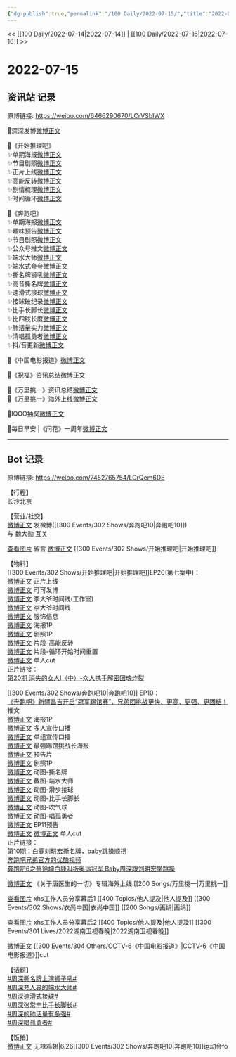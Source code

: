 ```yaml
---
{"dg-publish":true,"permalink":"/100 Daily/2022-07-15/","title":"2022-07-15","created":"2022-12-06T16:09:12.000+08:00","updated":"2023-01-09T17:24:39.584+08:00"}
---
```



<< [[100 Daily/2022-07-14\|2022-07-14]] | [[100 Daily/2022-07-16\|2022-07-16]] >>

# 2022-07-15

## 资讯站 记录

原博链接: https://weibo.com/6466290670/LCrVSbIWX

🌟深深发博[微博正文](https://m.weibo.cn/6466290670/4791592068318994)

🌟《开始推理吧》  
✨单期海报[微博正文](https://m.weibo.cn/6466290670/4791440707687389)  
✨节目剧照[微博正文](https://m.weibo.cn/6466290670/4791486929440750)  
✨正片上线[微博正文](https://m.weibo.cn/6466290670/4791550100376166)  
✨高能反转[微博正文](https://m.weibo.cn/6466290670/4791551424987252)  
✨剧情梳理[微博正文](https://m.weibo.cn/6466290670/4791567343421065)  
✨时间循环[微博正文](https://m.weibo.cn/6466290670/4791582153509101)

🌟《奔跑吧》  
✨单期海报[微博正文](https://m.weibo.cn/6466290670/4791441290696825)  
✨趣味预告[微博正文](https://m.weibo.cn/6466290670/4791454314269142)  
✨节目剧照[微博正文](https://m.weibo.cn/6466290670/4791546585290571)  
✨公众号推文[微博正文](https://m.weibo.cn/6466290670/4791504688910704)  
✨端水大师[微博正文](https://m.weibo.cn/6466290670/4791622116312909)  
✨端水式夸夸[微博正文](https://m.weibo.cn/6466290670/4791622451069069)  
✨撕名牌狮吼[微博正文](https://m.weibo.cn/6466290670/4791622409917817)  
✨高音撕名牌[微博正文](https://m.weibo.cn/6466290670/4791621838702437)  
✨速滑式接球[微博正文](https://m.weibo.cn/6466290670/4791621901617309)  
✨接球破纪录[微博正文](https://m.weibo.cn/6466290670/4791622967757603)  
✨比手长脚长[微博正文](https://m.weibo.cn/6466290670/4791621475110438)  
✨比四肢长度[微博正文](https://m.weibo.cn/6466290670/4791623651170834)  
✨肺活量实力[微博正文](https://m.weibo.cn/6466290670/4791620639129976)  
✨清唱孤勇者[微博正文](https://m.weibo.cn/6466290670/4791624955857484)  
✨抖/音更新[微博正文](https://m.weibo.cn/6466290670/4791623991431454)

🌟《中国电影报道》[微博正文](https://m.weibo.cn/6466290670/4791488666405911)

🌟《祝福》资讯总结[微博正文](https://m.weibo.cn/6466290670/4791490968293256)

🌟《万里挑一》资讯总结[微博正文](https://m.weibo.cn/6466290670/4791434462368517)  
🌟《万里挑一》海外上线[微博正文](https://m.weibo.cn/6466290670/4791455585407793)

🌟IQOO抽奖[微博正文](https://m.weibo.cn/6466290670/4791627275043374)

🌟每日早安 |《问花》一周年[微博正文](https://m.weibo.cn/6466290670/4791422370189392)

---
## Bot 记录

原博链接: https://weibo.com/7452765754/LCrQem6DE

【行程】  
长沙北京

【营业/社交】  
[微博正文](https://weibo.com/1736988591/LCqGRyBYj) 发微博([[300 Events/302 Shows/奔跑吧10\|奔跑吧10]])  
与 魏大勋 互关

[查看图片](https://wx3.sinaimg.cn/large/0088n2Pggy1h480aiq67hj30yi077wew.jpg) 留言 [微博正文](https://weibo.com/1736988591/LCglt8N50) [[300 Events/302 Shows/开始推理吧\|开始推理吧]]

【物料】  
[[300 Events/302 Shows/开始推理吧\|开始推理吧]]EP20(第七案中)：  
[微博正文](https://weibo.com/2162247381/LCpBirEqv) 正片上线  
[微博正文](https://weibo.com/7736960489/LCpOCjvb3) 可可发博  
[微博正文](https://weibo.com/7478855230/LCpODaxsF) 李大爷时间线(工作室)  
[微博正文](https://weibo.com/2162247381/LCpLQjO1W) 李大爷时间线  
[微博正文](https://weibo.com/7710473200/LCpqTjIlN) 服饰信息  
[微博正文](https://weibo.com/2162247381/LCmCz9fNR) 海报1P  
[微博正文](https://weibo.com/2162247381/LCnNCrfeB) 剧照1P  
[微博正文](https://weibo.com/2162247381/LCpEnCylM) 片段-高能反转  
[微博正文](https://weibo.com/2162247381/LCqgKBQQH) 片段-循环开始时间重置  
[微博正文](http://weibo.com/1371117067/LCq8ScfdM) 单人cut  
正片链接：  
[第20期 消失的女人Ⅰ（中）-众人携手解密团魂炸裂](https://weibo.cn/sinaurl?u=https%3A%2F%2Fv.qq.com%2Fx%2Fcover%2Fmzc00200u0m8yak%2Ff0043qe4imr.html)

[[300 Events/302 Shows/奔跑吧10\|奔跑吧10]] EP10：  
[《奔跑吧》新疆昌吉开启“冠军踢馆赛”，兄弟团挑战更快、更高、更强、更团结！](https://weibo.cn/sinaurl?u=https%3A%2F%2Fmp.weixin.qq.com%2Fs%2FGLApw0t8Re8KMh3Kxml5Sw%3Ffrom%3Dsinglemessage%26scene%3D1%26subscene%3D10000%26clicktime%3D1657866928%26enterid%3D1657866928) 推文  
[微博正文](https://weibo.com/5242381821/LCmCyxB9O) 海报1P  
[微博正文](https://weibo.com/5242381821/LCmIDiRpf) 多人宣传口播  
[微博正文](https://weibo.com/5242381821/LCmOIFuWt) 单组宣传口播  
[微博正文](https://weibo.com/5242381821/LCnd4BaYn) 最强踢馆挑战长海报  
[微博正文](https://weibo.com/5242381821/LCnu0vlBH) 预告片  
[微博正文](https://weibo.com/5242381821/LCoYG3hhG) 剧照1P  
[微博正文](https://weibo.com/5242381821/LCr8khNKH) 动图-撕名牌  
[微博正文](https://weibo.com/5242381821/LCrcA703A) 截图-端水大师  
[微博正文](https://weibo.com/5242381821/LCrgvzU3t) 动图-滑步接球  
[微博正文](https://weibo.com/5242381821/LCrio2H0D) 动图-比手长脚长  
[微博正文](https://weibo.com/5242381821/LCrq9Fx93) 动图-吹气球  
[微博正文](https://weibo.com/5242381821/LCrwdwrSf) 动图-唱孤勇者  
[微博正文](https://weibo.com/5242381821/LCrFj54vn) EP11预告  
[微博正文](http://weibo.com/1591169702/LCrGuz3oA) [微博正文](http://weibo.com/1371117067/LCrI19OEK) 单人cut  
正片链接：  
[第10期：白鹿刘畊宏撕名牌，baby跳操顺拐](https://weibo.cn/sinaurl?u=https%3A%2F%2Fv.qq.com%2Fx%2Fcover%2Fmzc00200wksgoic%2Fy0043bntpv2.html)  
[奔跑吧兄弟官方的优酷视频](https://weibo.cn/sinaurl?u=https%3A%2F%2Fv.youku.com%2Fv_show%2Fid_XNTg2OTY0NTYwNA%3D%3D.html%3Fscm%3D20140719.manual.15319.video_XNTg2OTY0NTYwNA%253D%253D%26spm%3Da2ha1.14919748_WEBHOME_GRAY.drawer2.d_zj1_4)  
[奔跑吧6之蔡徐坤白鹿叫板奥运冠军 Baby周深跟刘畊宏学跳操](https://weibo.cn/sinaurl?u=https%3A%2F%2Fwww.iqiyi.com%2Fv_1udg5yjq984.html)

[微博正文](https://weibo.com/6562790546/LCmV32aLT) 《关于唐医生的一切》专辑海外上线 [[200 Songs/万里挑一\|万里挑一]]

[查看图片](https://wx4.sinaimg.cn/large/0088n2Pggy1h480eh6rx4j30qk1b942t.jpg) xhs工作人员分享幕后1 [[400 Topics/他人提及\|他人提及]] [[300 Events/302 Shows/衣尚中国\|衣尚中国]] [[200 Songs/画绢\|画绢]]

[查看图片](https://wx2.sinaimg.cn/large/0088n2Pggy1h4808o2prbj30qk1b9q6a.jpg) xhs工作人员分享幕后2 [[400 Topics/他人提及\|他人提及]] [[300 Events/301 Lives/2022湖南卫视春晚\|2022湖南卫视春晚]]

[微博正文](https://m.weibo.cn/6466290670/4791488666405911) [[300 Events/304 Others/CCTV-6《中国电影报道》\|CCTV-6《中国电影报道》]]cut

【话题】  
[#周深撕名牌上演狮子吼#](https://s.weibo.com/weibo?q=%23%E5%91%A8%E6%B7%B1%E6%92%95%E5%90%8D%E7%89%8C%E4%B8%8A%E6%BC%94%E7%8B%AE%E5%AD%90%E5%90%BC%23)  
[#周深夸人界的端水大师#](https://s.weibo.com/weibo?q=%23%E5%91%A8%E6%B7%B1%E5%A4%B8%E4%BA%BA%E7%95%8C%E7%9A%84%E7%AB%AF%E6%B0%B4%E5%A4%A7%E5%B8%88%23)  
[#周深速滑式接球#](https://s.weibo.com/weibo?q=%23%E5%91%A8%E6%B7%B1%E9%80%9F%E6%BB%91%E5%BC%8F%E6%8E%A5%E7%90%83%23)  
[#周深张常宁比手长脚长#](https://s.weibo.com/weibo?q=%23%E5%91%A8%E6%B7%B1%E5%BC%A0%E5%B8%B8%E5%AE%81%E6%AF%94%E6%89%8B%E9%95%BF%E8%84%9A%E9%95%BF%23)  
[#周深的肺活量有多强#](https://s.weibo.com/weibo?q=%23%E5%91%A8%E6%B7%B1%E7%9A%84%E8%82%BA%E6%B4%BB%E9%87%8F%E6%9C%89%E5%A4%9A%E5%BC%BA%23)  
[#周深唱孤勇者#](https://s.weibo.com/weibo?q=%23%E5%91%A8%E6%B7%B1%E5%94%B1%E5%AD%A4%E5%8B%87%E8%80%85%23)

【饭拍】  
[微博正文](https://m.weibo.cn/7495641082/4791632552265325) 无辣鸡翅|6.26[[300 Events/302 Shows/奔跑吧10\|奔跑吧10]]运动会fo

